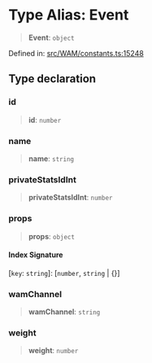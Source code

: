 # Type Alias: Event

> **Event**: `object`

Defined in: [src/WAM/constants.ts:15248](https://github.com/Fokusdotid/bail/blob/99acc683da8779d62a0509bb4108fdb35cb2b061/src/WAM/constants.ts#L15248)

## Type declaration

### id

> **id**: `number`

### name

> **name**: `string`

### privateStatsIdInt

> **privateStatsIdInt**: `number`

### props

> **props**: `object`

#### Index Signature

\[`key`: `string`\]: \[`number`, `string` \| \{\}\]

### wamChannel

> **wamChannel**: `string`

### weight

> **weight**: `number`
